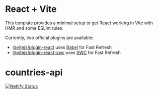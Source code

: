 # React + Vite

This template provides a minimal setup to get React working in Vite with HMR and some ESLint rules.

Currently, two official plugins are available:

- [@vitejs/plugin-react](https://github.com/vitejs/vite-plugin-react/blob/main/packages/plugin-react/README.md) uses [Babel](https://babeljs.io/) for Fast Refresh
- [@vitejs/plugin-react-swc](https://github.com/vitejs/vite-plugin-react-swc) uses [SWC](https://swc.rs/) for Fast Refresh
# countries-api
[![Netlify Status](https://api.netlify.com/api/v1/badges/e1e3498c-3072-4a86-bc23-6c010050e057/deploy-status)](https://app.netlify.com/sites/coutries-api-qobilov-odiljon/deploys)